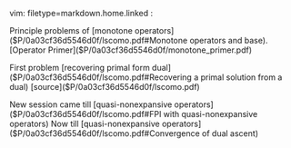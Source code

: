 vim: filetype=markdown.home.linked :

Principle problems of [monotone operators]($P/0a03cf36d5546d0f/lscomo.pdf#Monotone operators and base).
[Operator Primer]($P/0a03cf36d5546d0f/monotone_primer.pdf)


First problem [recovering primal form dual]($P/0a03cf36d5546d0f/lscomo.pdf#Recovering a primal solution from a dual)
[source]($P/0a03cf36d5546d0f/lscomo.pdf)

New session came till [quasi-nonexpansive operators]($P/0a03cf36d5546d0f/lscomo.pdf#FPI with quasi-nonexpansive operators)
Now till [quasi-nonexpansive operators]($P/0a03cf36d5546d0f/lscomo.pdf#Convergence of dual ascent)
